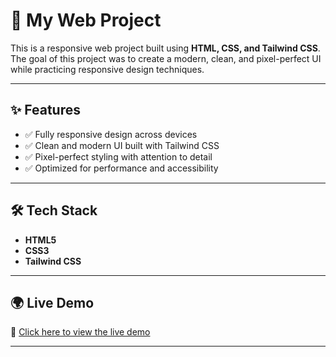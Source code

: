 # 🚀 My Web Project

This is a responsive web project built using **HTML, CSS, and Tailwind CSS**.  
The goal of this project was to create a modern, clean, and pixel-perfect UI while practicing responsive design techniques.  

---

## ✨ Features

- ✅ Fully responsive design across devices  
- ✅ Clean and modern UI built with Tailwind CSS  
- ✅ Pixel-perfect styling with attention to detail  
- ✅ Optimized for performance and accessibility  

---

## 🛠️ Tech Stack

- **HTML5**  
- **CSS3**  
- **Tailwind CSS**  

---

## 🌍 Live Demo
🔗 [Click here to view the live demo](https://next-gen-01.netlify.app)

---


